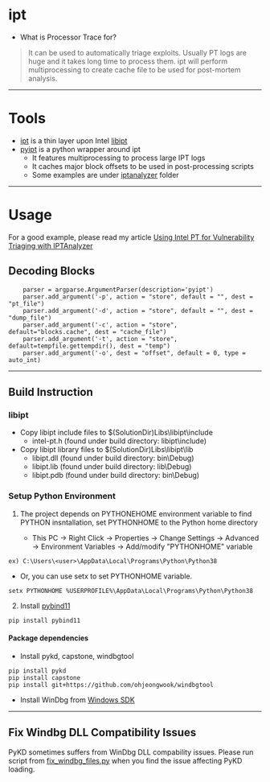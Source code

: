 # ipt

* What is Processor Trace for?

> It can be used to automatically triage exploits. Usually PT logs are huge and it takes long time to process them. ipt will perform multiprocessing to create cache file to be used for post-mortem analysis.

---
# Tools

* [ipt](ipt) is a thin layer upon Intel [libipt](https://github.com/intel/libipt)
* [pyipt](pyipt) is a python wrapper around ipt
   * It features multiprocessing to process large IPT logs
   * It caches major block offsets to be used in post-processing scripts
   * Some examples are under [iptanalyzer](src/iptanalyzer) folder

---
# Usage

For a good example, please read my article [Using Intel PT for Vulnerability Triaging with IPTAnalyzer](https://darungrim.com/research/2020-05-07-UsingIntelPTForVulnerabilityTriagingWithIPTAnalyzer.html)

## Decoding Blocks

```
    parser = argparse.ArgumentParser(description='pyipt')
    parser.add_argument('-p', action = "store", default = "", dest = "pt_file")
    parser.add_argument('-d', action = "store", default = "", dest = "dump_file")
    parser.add_argument('-c', action = "store", default="blocks.cache", dest = "cache_file")
    parser.add_argument('-t', action = "store", default=tempfile.gettempdir(), dest = "temp")
    parser.add_argument('-o', dest = "offset", default = 0, type = auto_int)
```

---
## Build Instruction

### libipt

* Copy libipt include files to $(SolutionDir)Libs\libipt\include
   * intel-pt.h (found under build directory: libipt\include)
* Copy libipt library files to $(SolutionDir)Libs\libipt\lib
   * libipt.dll (found under build directory: bin\Debug)
   * libipt.lib (found under build directory: lib\Debug)
   * libipt.pdb (found under build directory: bin\Debug)

### Setup Python Environment

1. The project depends on PYTHONEHOME environment variable to find PYTHON insntallation, set PYTHONHOME to the Python home directory

   * This PC -> Right Click -> Properties -> Change Settings -> Advanced -> Environment Variables -> Add/modify "PYTHONHOME" variable

```
ex) C:\Users\<user>\AppData\Local\Programs\Python\Python38
```

   * Or, you can use setx to set PYTHONHOME variable.
```
setx PYTHONHOME %USERPROFILE%\AppData\Local\Programs\Python\Python38
```

2. Install [pybind11](https://pybind11.readthedocs.io/en/stable/)

```
pip install pybind11
```

#### Package dependencies

* Install pykd, capstone, windbgtool

```
pip install pykd
pip install capstone
pip install git+https://github.com/ohjeongwook/windbgtool
```

* Install WinDbg from [Windows SDK](https://developer.microsoft.com/en-us/windows/downloads/windows-10-sdk)

---
## Fix Windbg DLL Compatibility Issues

PyKD sometimes suffers from WinDbg DLL compability issues. Please run script from [fix_windbg_files.py](https://github.com/ohjeongwook/windbgtool/blob/master/pykdfix/fix_windbg_files.py) when you find the issue affecting PyKD loading.
